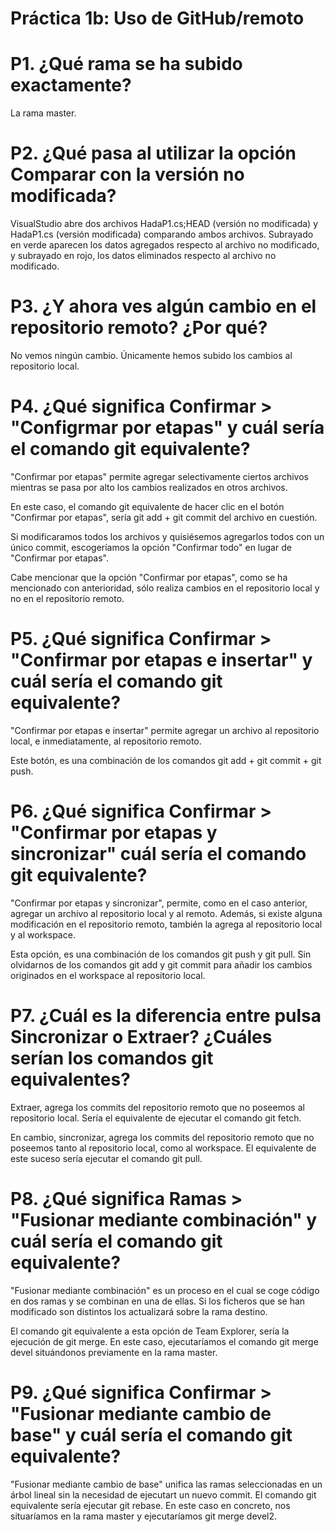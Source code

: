 # Práctica 1b: Uso de GitHub/remoto

# P1. ¿Qué rama se ha subido exactamente?

La rama master.

# P2. ¿Qué pasa al utilizar la opción Comparar con la versión no modificada?

VisualStudio abre dos archivos HadaP1.cs;HEAD (versión no modificada) y HadaP1.cs (versión modificada)
comparando ambos archivos. Subrayado en verde aparecen los datos agregados respecto al archivo no modificado,
y subrayado en rojo, los datos eliminados respecto al archivo no modificado.

# P3. ¿Y ahora ves algún cambio en el repositorio remoto? ¿Por qué?

No vemos ningún cambio. Únicamente hemos subido los cambios al repositorio local.

# P4. ¿Qué significa Confirmar > "Configrmar por etapas" y cuál sería el comando git equivalente?

"Confirmar por etapas" permite agregar selectivamente ciertos archivos mientras se pasa por alto
los cambios realizados en otros archivos.

En este caso, el comando git equivalente de hacer clic en el botón "Confirmar por etapas", sería
git add + git commit del archivo en cuestión.

Si modificaramos todos los archivos y quisiésemos agregarlos todos con un único commit, escogeríamos la
opción "Confirmar todo" en lugar de "Confirmar por etapas".

Cabe mencionar que la opción "Confirmar por etapas", como se ha mencionado con anterioridad, sólo
realiza cambios en el repositorio local y no en el repositorio remoto.

# P5. ¿Qué significa Confirmar > "Confirmar por etapas e insertar" y cuál sería el comando git equivalente?

"Confirmar por etapas e insertar" permite agregar un archivo al repositorio local, e inmediatamente,
al repositorio remoto.

Este botón, es una combinación de los comandos git add + git commit + git push.

# P6. ¿Qué significa Confirmar > "Confirmar por etapas y sincronizar" cuál sería el comando git equivalente?

"Confirmar por etapas y sincronizar", permite, como en el caso anterior, agregar un archivo al repositorio local y al remoto.
Además, si existe alguna modificación en el repositorio remoto, también la agrega al repositorio local y al workspace.

Esta opción, es una combinación de los comandos git push y git pull. Sin olvidarnos de los comandos git add y git commit para añadir los cambios
originados en el workspace al repositorio local.

# P7. ¿Cuál es la diferencia entre pulsa Sincronizar o Extraer? ¿Cuáles serían los comandos git equivalentes?

Extraer, agrega los commits del repositorio remoto que no poseemos al repositorio local. Sería el equivalente de ejecutar el comando git fetch.

En cambio, sincronizar, agrega los commits del repositorio remoto que no poseemos tanto al repositorio local, como al workspace. El equivalente de este suceso sería ejecutar el comando git pull.

# P8. ¿Qué significa Ramas > "Fusionar mediante combinación" y cuál sería el comando git equivalente?

"Fusionar mediante combinación" es un proceso en el cual se coge código en dos ramas y se combinan en una de ellas.
Si los ficheros que se han modificado son distintos los actualizará sobre la rama destino.

El comando git equivalente a esta opción de Team Explorer, sería la ejecución de git merge. En este caso, ejecutaríamos el comando
git merge devel situándonos previamente en la rama master.

# P9. ¿Qué significa Confirmar > "Fusionar mediante cambio de base" y cuál sería el comando git equivalente?

"Fusionar mediante cambio de base" unifica las ramas seleccionadas en un árbol lineal sin la necesidad de ejecutart un nuevo commit.
El comando git equivalente sería ejecutar git rebase. En este caso en concreto, nos situaríamos en la rama master y ejecutaríamos git merge devel2.
